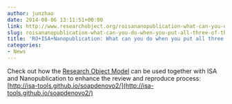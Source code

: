 ```yaml
---
author: junzhao
date: 2014-08-06 13:11:51+00:00
link: http://www.researchobject.org/roisananopublication-what-can-you-do-when-you-put-all-three-of-them-together/
slug: roisananopublication-what-can-you-do-when-you-put-all-three-of-them-together
title: 'RO+ISA+Nanopublication: What can you do when you put all three of them together?'
categories:
- News
---
```

Check out how the [Research Object Model](http://wf4ever.github.io/ro/#ro) can be used together with ISA and Nanopublication to enhance the review and reproduce process: [http://isa-tools.github.io/soapdenovo2/](http://isa-tools.github.io/soapdenovo2/)
